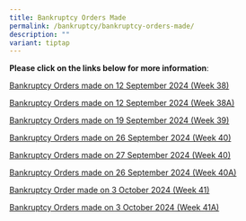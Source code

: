 ```yaml
---
title: Bankruptcy Orders Made
permalink: /bankruptcy/bankruptcy-orders-made/
description: ""
variant: tiptap
---
```

<p><strong>Please click on the links below for more information</strong>:</p>
<p></p>
<p><a href="/files/BOs Made/Bankruptcy_Orders_made_on_12_September_2024__Week_38_.pdf" rel="noopener nofollow" target="_blank">Bankruptcy Orders made on 12 September 2024 (Week 38)</a>
</p>
<p><a href="/files/BOs Made/Bankruptcy_Orders_made_on_12_September_2024__Week_38A_.pdf" rel="noopener nofollow" target="_blank">Bankruptcy Orders made on 12 September 2024 (Week 38A)</a>
</p>
<p><a href="/files/BOs Made/Bankruptcy_Orders_made_on_19_September_2024__Week_39_.pdf" rel="noopener nofollow" target="_blank">Bankruptcy Orders made on 19 September 2024 (Week 39)</a>
</p>
<p><a href="/files/BOs Made/Bankruptcy_Orders_made_on_26_September_2024__Week_40_.pdf" rel="noopener nofollow" target="_blank">Bankruptcy Orders made on 26 September 2024 (Week 40)</a>
</p>
<p><a href="/files/BOs Made/Bankruptcy_Orders_made_on_27_September_2024__Week_40_.pdf" rel="noopener nofollow" target="_blank">Bankruptcy Orders made on 27 September 2024 (Week 40)</a>
</p>
<p><a href="/files/BOs Made/Bankruptcy_Orders_made_on_26_September_2024__Week_40A_.pdf" rel="noopener nofollow" target="_blank">Bankruptcy Orders made on 26 September 2024 (Week 40A)</a>
</p>
<p><a href="/files/BOs Made/Bankruptcy_Orders_made_on_3_October_2024__Week_41_.pdf" rel="noopener nofollow" target="_blank">Bankruptcy Order made on 3 October 2024 (Week 41)</a>
</p>
<p><a href="/files/BOs Made/Bankruptcy_Orders_made_on_3_October_2024__Week_41A_.pdf" rel="noopener nofollow" target="_blank">Bankruptcy Orders made on 3 October 2024 (Week 41A)</a>
</p>
<p></p>